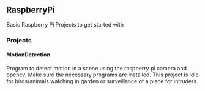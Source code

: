 ## RaspberryPi
Basic Raspberry Pi Projects to get started with

### Projects
#### MotionDetection 
Program to detect motion in a scene using the raspberry pi camera and opencv.
Make sure the necessary programs are installed.
This project is idle for birds/animals watching in garden or surveillance of a place for intruders.



